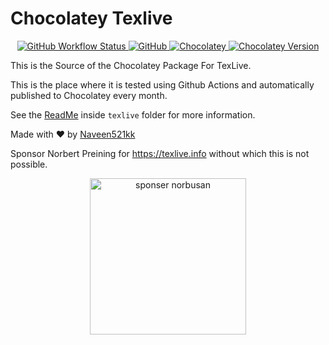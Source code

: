 # Chocolatey Texlive

<p align="center">
  <a href="https://github.com/naveen521kk/chocolatey-texlive/actions?query=workflow%3Apublish">
    <img alt="GitHub Workflow Status" src="https://img.shields.io/github/actions/workflow/status/naveen521kk/chocolatey-texlive/publish.yml?branch=master&style=for-the-badge">
  </a>
  <a href="https://github.com/naveen521kk/chocolatey-texlive/blob/master/LICENSE">
    <img alt="GitHub" src="https://img.shields.io/github/license/naveen521kk/chocolatey-texlive?style=for-the-badge">
  </a>
  <a href="https://chocolatey.org/packages/texlive">
    <img alt="Chocolatey" src="https://img.shields.io/chocolatey/dt/texlive?style=for-the-badge">
  </a>
  <a href="https://chocolatey.org/packages/texlive">
    <img alt="Chocolatey Version" src="https://img.shields.io/chocolatey/v/texlive?style=for-the-badge">
  </a>
</p>

This is the Source of the Chocolatey Package For TexLive.

This is the place where it is tested using Github Actions and automatically published to Chocolatey every month.

See the [ReadMe](https://github.com/naveen521kk/chocolatey-texlive/blob/master/texlive/ReadMe.md) inside `texlive` folder for more information.

Made with ❤️️ by [Naveen521kk](https://github.com/naveen521kk)


Sponsor Norbert Preining for https://texlive.info without which this is not possible.
<p align="center">
  <a href="https://github.com/sponsors/norbusan">
    <img src="https://cdn.jsdelivr.net/gh/naveen521kk/chocolatey-texlive@master/icons/sponsor.svg" alt="sponser norbusan" width="250">
  </a>
</p>
